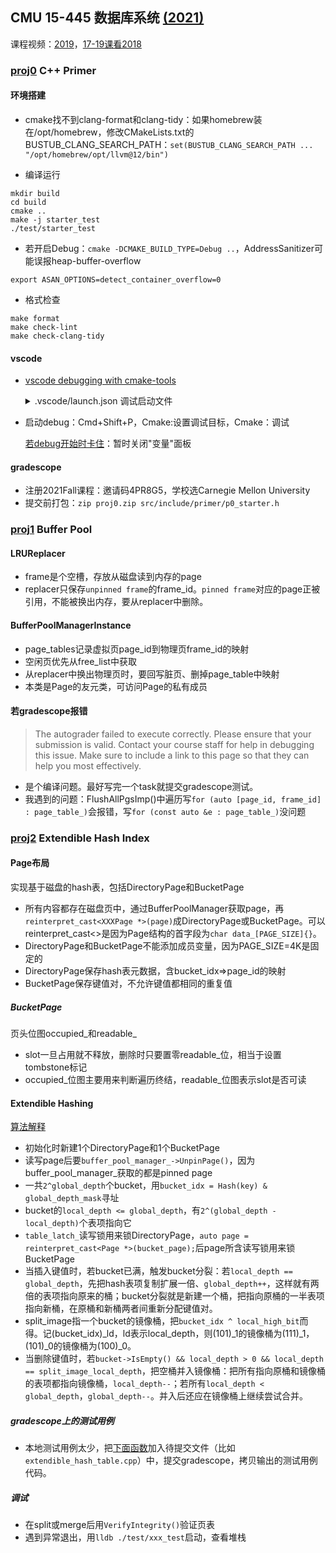 ## CMU 15-445 数据库系统 [(2021)](https://15445.courses.cs.cmu.edu/fall2021/schedule.html)

课程视频：[2019](https://www.youtube.com/playlist?list=PLSE8ODhjZXjbohkNBWQs_otTrBTrjyohi)，[17-19课看2018](https://www.youtube.com/watch?v=E0zvyYkdXbU&list=PLSE8ODhjZXja3hgmuwhf89qboV1kOxMx7&index=17)

### [proj0](https://15445.courses.cs.cmu.edu/fall2021/project0/) C++ Primer

#### 环境搭建
- cmake找不到clang-format和clang-tidy：如果homebrew装在/opt/homebrew，修改CMakeLists.txt的BUSTUB_CLANG_SEARCH_PATH：`set(BUSTUB_CLANG_SEARCH_PATH ... "/opt/homebrew/opt/llvm@12/bin")`

- 编译运行
```
mkdir build
cd build
cmake ..
make -j starter_test
./test/starter_test
```
- 若开启Debug：`cmake -DCMAKE_BUILD_TYPE=Debug ..`，AddressSanitizer可能误报heap-buffer-overflow

```
export ASAN_OPTIONS=detect_container_overflow=0
```

- 格式检查
```
make format
make check-lint
make check-clang-tidy
```
#### vscode
- [vscode debugging with cmake-tools](https://vector-of-bool.github.io/docs/vscode-cmake-tools/debugging.html#debugging-with-cmake-tools-and-launch-json)

  <details>
    <summary>.vscode/launch.json 调试启动文件</summary>
    
    ```
    {
        "version": "0.2.0",
        "configurations": [
            {
                "name": "(lldb) Debug",
                "type": "cppdbg",
                "request": "launch",
                // Resolved by CMake Tools:
                "program": "${command:cmake.launchTargetPath}",
                "args": [],
                "stopAtEntry": false,
                "cwd": "${workspaceFolder}",
                "environment": [],
                "externalConsole": false,
                "MIMode": "lldb"
            }
        ]
    }
    ```
    </details>
- 启动debug：Cmd+Shift+P，Cmake:设置调试目标，Cmake：调试

  [若debug开始时卡住](https://github.com/microsoft/vscode-cpptools/issues/5805#issuecomment-1102836008)：暂时关闭"变量"面板
#### gradescope
- 注册2021Fall课程：邀请码4PR8G5，学校选Carnegie Mellon University
- 提交前打包：`zip proj0.zip src/include/primer/p0_starter.h`

### [proj1](https://15445.courses.cs.cmu.edu/fall2021/project1/) Buffer Pool
#### LRUReplacer
- frame是个空槽，存放从磁盘读到内存的page
- replacer只保存`unpinned frame`的frame_id。`pinned frame`对应的page正被引用，不能被换出内存，要从replacer中删除。
#### BufferPoolManagerInstance
- page_tables记录虚拟页page_id到物理页frame_id的映射
- 空闲页优先从free_list中获取
- 从replacer中换出物理页时，要回写脏页、删掉page_table中映射
- 本类是Page的友元类，可访问Page的私有成员
#### 若gradescope报错
> The autograder failed to execute correctly. Please ensure that your submission is valid. Contact your course staff for help in debugging this issue. Make sure to include a link to this page so that they can help you most effectively.

- 是个编译问题。最好写完一个task就提交gradescope测试。
- 我遇到的问题：FlushAllPgsImp()中遍历写`for (auto [page_id, frame_id] : page_table_)`会报错，写`for (const auto &e : page_table_)`没问题

### [proj2](https://15445.courses.cs.cmu.edu/fall2021/project2/) Extendible Hash Index
#### Page布局
实现基于磁盘的hash表，包括DirectoryPage和BucketPage
- 所有内容都存在磁盘页中，通过BufferPoolManager获取page，再`reinterpret_cast<XXXPage *>(page)`成DirectoryPage或BucketPage。可以reinterpret_cast<>是因为Page结构的首字段为`char data_[PAGE_SIZE]{}`。
- DirectoryPage和BucketPage不能添加成员变量，因为PAGE_SIZE=4K是固定的
- DirectoryPage保存hash表元数据，含bucket_idx=>page_id的映射
- BucketPage保存键值对，不允许键值都相同的重复值
##### BucketPage
页头位图occupied_和readable_
- slot一旦占用就不释放，删除时只要置零readable_位，相当于设置tombstone标记
- occupied_位图主要用来判断遍历终结，readable_位图表示slot是否可读

#### Extendible Hashing
[算法解释](https://www.geeksforgeeks.org/extendible-hashing-dynamic-approach-to-dbms/)
- 初始化时新建1个DirectoryPage和1个BucketPage
- 读写page后要`buffer_pool_manager_->UnpinPage()`，因为buffer_pool_manager_获取的都是pinned page
- 一共`2^global_depth`个bucket，用`bucket_idx = Hash(key) & global_depth_mask`寻址
- bucket的`local_depth <= global_depth`，有`2^(global_depth - local_depth)`个表项指向它
- `table_latch_`读写锁用来锁DirectoryPage，`auto page = reinterpret_cast<Page *>(bucket_page);`后page所含读写锁用来锁BucketPage
- 当插入键值时，若bucket已满，触发bucket分裂：若`local_depth == global_depth`，先把hash表项复制扩展一倍、`global_depth++`，这样就有两倍的表项指向原来的桶；bucket分裂就是新建一个桶，把指向原桶的一半表项指向新桶，在原桶和新桶两者间重新分配键值对。
- split_image指一个bucket的镜像桶，把`bucket_idx ^ local_high_bit`而得。记(bucket_idx)_ld，ld表示local_depth，则(101)_1的镜像桶为(111)_1，(101)_0的镜像桶为(100)_0。
- 当删除键值时，若`bucket->IsEmpty() && local_depth > 0 && local_depth == split_image_local_depth`，把空桶并入镜像桶：把所有指向原桶和镜像桶的表项都指向镜像桶，`local_depth--`；若所有`local_depth < global_depth`，`global_depth--`。并入后还应在镜像桶上继续尝试合并。

##### gradescope上的测试用例
- 本地测试用例太少，把[下面函数](https://github.com/smilingpoplar/cmu-15445/tree/main/test/gradescope/print_test_files.cpp)加入待提交文件（比如`extendible_hash_table.cpp`）中，提交gradescope，拷贝输出的测试用例代码。
##### 调试
- 在split或merge后用`VerifyIntegrity()`验证页表
- 遇到异常退出，用`lldb ./test/xxx_test`启动，查看堆栈
